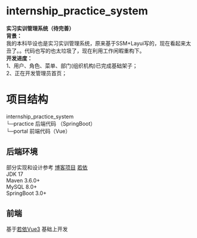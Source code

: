 # internship_practice_system
**实习实训管理系统（待完善）**   
    **背景：**    
         我的本科毕设也是实习实训管理系统，原来基于SSM+Layui写的，现在看起来太丑了。。代码也写的也太垃圾了，现在利用工作闲暇重构下。  
    **开发进度：**  
      1、用户、角色、菜单、部门(组织机构)已完成基础架子；      
      2、正在开发管理员首页；      

# 项目结构
internship_practice_system  
  └─practice 后端代码 （SpringBoot）      
  └─portal 前端代码（Vue）      
  
 
## 后端环境     
部分实现和设计参考  [博客项目](https://github.com/X1192176811/blog.git) [若依](https://github.com/yangzongzhuan/RuoYi-Vue-fast)    
JDK 17  
Maven 3.6.0+  
MySQL 8.0+  
SpringBoot 3.0+  

## 前端

基于[若依Vue3](https://github.com/yangzongzhuan/RuoYi-Vue3) 基础上开发
